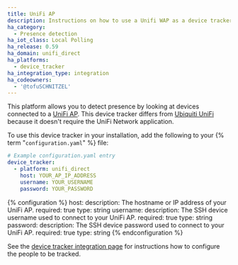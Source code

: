 ```yaml
---
title: UniFi AP
description: Instructions on how to use a Unifi WAP as a device tracker.
ha_category:
  - Presence detection
ha_iot_class: Local Polling
ha_release: 0.59
ha_domain: unifi_direct
ha_platforms:
  - device_tracker
ha_integration_type: integration
ha_codeowners:
  - '@tofuSCHNITZEL'
---
```


This platform allows you to detect presence by looking at devices connected to a [UniFi AP](https://www.ui.com/products/#unifi). This device tracker differs from [Ubiquiti UniFi](/integrations/unifi) because it doesn't require the UniFi Network application.

To use this device tracker in your installation, add the following to your {% term "`configuration.yaml`" %} file:

```yaml
# Example configuration.yaml entry
device_tracker:
  - platform: unifi_direct
    host: YOUR_AP_IP_ADDRESS
    username: YOUR_USERNAME
    password: YOUR_PASSWORD
```

{% configuration %}
host:
  description: The hostname or IP address of your UniFi AP.
  required: true
  type: string
username:
  description: The SSH device username used to connect to your UniFi AP.
  required: true
  type: string
password:
  description: The SSH device password used to connect to your UniFi AP.
  required: true
  type: string
{% endconfiguration %}

See the [device tracker integration page](/integrations/device_tracker/) for instructions how to configure the people to be tracked.
